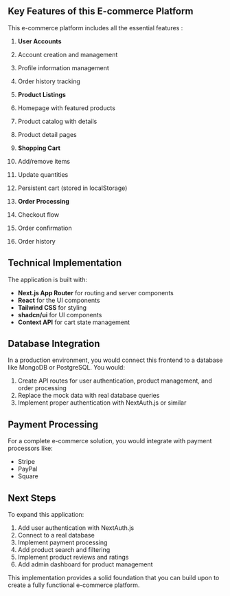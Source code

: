 ## Key Features of this E-commerce Platform

This e-commerce platform includes all the essential features :

1. **User Accounts**

1. Account creation and management
2. Profile information management
3. Order history tracking



2. **Product Listings**

1. Homepage with featured products
2. Product catalog with details
3. Product detail pages



3. **Shopping Cart**

1. Add/remove items
2. Update quantities
3. Persistent cart (stored in localStorage)



4. **Order Processing**

1. Checkout flow
2. Order confirmation
3. Order history





## Technical Implementation

The application is built with:

- **Next.js App Router** for routing and server components
- **React** for the UI components
- **Tailwind CSS** for styling
- **shadcn/ui** for UI components
- **Context API** for cart state management


## Database Integration

In a production environment, you would connect this frontend to a database like MongoDB or PostgreSQL. You would:

1. Create API routes for user authentication, product management, and order processing
2. Replace the mock data with real database queries
3. Implement proper authentication with NextAuth.js or similar


## Payment Processing

For a complete e-commerce solution, you would integrate with payment processors like:

- Stripe
- PayPal
- Square


## Next Steps

To expand this application:

1. Add user authentication with NextAuth.js
2. Connect to a real database
3. Implement payment processing
4. Add product search and filtering
5. Implement product reviews and ratings
6. Add admin dashboard for product management


This implementation provides a solid foundation that you can build upon to create a fully functional e-commerce platform.
